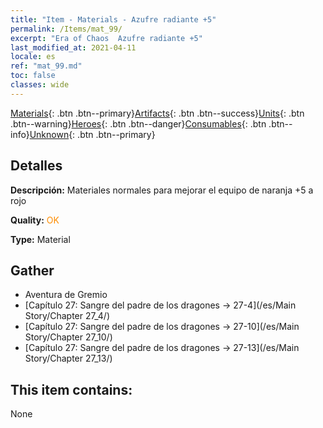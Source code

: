 ```yaml
---
title: "Item - Materials - Azufre radiante +5"
permalink: /Items/mat_99/
excerpt: "Era of Chaos  Azufre radiante +5"
last_modified_at: 2021-04-11
locale: es
ref: "mat_99.md"
toc: false
classes: wide
---
```

 [Materials](/es/Items/){: .btn .btn--primary}[Artifacts](/es/Items/Artifacts/){: .btn .btn--success}[Units](/es/Items/Units/){: .btn .btn--warning}[Heroes](/es/Items/Heroes/){: .btn .btn--danger}[Consumables](/es/Items/Consumables/){: .btn .btn--info}[Unknown](/es/Items/Unknown/){: .btn .btn--primary}

## Detalles
 **Descripción:** Materiales normales para mejorar el equipo de naranja +5 a rojo

 **Quality:** <span style="color: #FF8C00">OK</span>

 **Type:** Material

## Gather

*    Aventura de Gremio 
*    [Capítulo 27: Sangre del padre de los dragones -> 27-4](/es/Main Story/Chapter 27_4/) 
*    [Capítulo 27: Sangre del padre de los dragones -> 27-10](/es/Main Story/Chapter 27_10/) 
*    [Capítulo 27: Sangre del padre de los dragones -> 27-13](/es/Main Story/Chapter 27_13/) 

## This item contains:

  None

